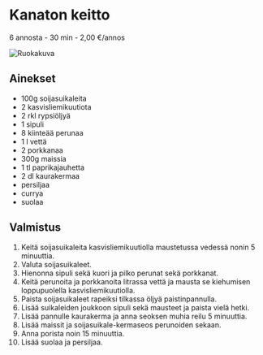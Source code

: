 # Kanaton keitto
6 annosta - 30 min - 2,00 €/annos

![Ruokakuva](/.pic/kanaton_keitto.png)

## Ainekset
- 100g soijasuikaleita
- 2 kasvisliemikuutiota
- 2 rkl rypsiöljyä
- 1 sipuli
- 8 kiinteää perunaa
- 1 l vettä
- 2 porkkanaa
- 300g maissia
- 1 tl paprikajauhetta
- 2 dl kaurakermaa
- persiljaa
- currya
- suolaa

## Valmistus
1. Keitä soijasuikaleita kasvisliemikuutiolla maustetussa vedessä nonin 5 minuuttia.
2. Valuta soijasuikaleet.
3. Hienonna sipuli sekä kuori ja pilko perunat sekä porkkanat.
4. Keitä perunoita ja porkkanoita litrassa vettä ja mausta se kiehumisen loppupuolella kasvisliemikuutiolla.
5. Paista soijasuikaleet rapeiksi tilkassa öljyä paistinpannulla.
6. Lisää suikaleiden joukkoon sipuli sekä mausteet ja paista vielä hetki.
7. Lisää pannulle kaurakerma ja anna seoksen muhia reilu 5 minuuttia.
8. Lisää maissit ja soijasuikale-kermaseos perunoiden sekaan.
9. Anna porista noin 15 minuuttia.
10. Lisää suolaa ja persiljaa.
